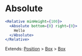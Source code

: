 # Absolute

```.jsx
<Relative minHeight={100}>
  <Absolute bottom={0} right={0}>
    Hello
  </Absolute>
</Relative>

```



Extends: [Position](/components/Position) > [Box](/components/Box) > [Box](/components/Box)
